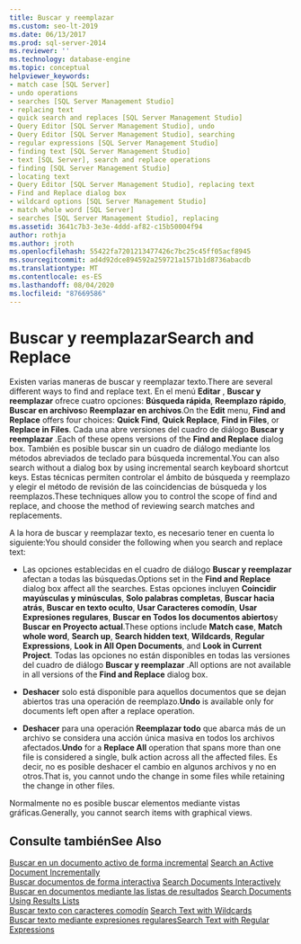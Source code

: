 ```yaml
---
title: Buscar y reemplazar
ms.custom: seo-lt-2019
ms.date: 06/13/2017
ms.prod: sql-server-2014
ms.reviewer: ''
ms.technology: database-engine
ms.topic: conceptual
helpviewer_keywords:
- match case [SQL Server]
- undo operations
- searches [SQL Server Management Studio]
- replacing text
- quick search and replaces [SQL Server Management Studio]
- Query Editor [SQL Server Management Studio], undo
- Query Editor [SQL Server Management Studio], searching
- regular expressions [SQL Server Management Studio]
- finding text [SQL Server Management Studio]
- text [SQL Server], search and replace operations
- finding [SQL Server Management Studio]
- locating text
- Query Editor [SQL Server Management Studio], replacing text
- Find and Replace dialog box
- wildcard options [SQL Server Management Studio]
- match whole word [SQL Server]
- searches [SQL Server Management Studio], replacing
ms.assetid: 3641c7b3-3e3e-4ddd-af82-c15b50004f94
author: rothja
ms.author: jroth
ms.openlocfilehash: 55422fa7201213477426c7bc25c45ff05acf8945
ms.sourcegitcommit: ad4d92dce894592a259721a1571b1d8736abacdb
ms.translationtype: MT
ms.contentlocale: es-ES
ms.lasthandoff: 08/04/2020
ms.locfileid: "87669586"
---
```

# <a name="search-and-replace"></a><span data-ttu-id="b523b-102">Buscar y reemplazar</span><span class="sxs-lookup"><span data-stu-id="b523b-102">Search and Replace</span></span>
  <span data-ttu-id="b523b-103">Existen varias maneras de buscar y reemplazar texto.</span><span class="sxs-lookup"><span data-stu-id="b523b-103">There are several different ways to find and replace text.</span></span> <span data-ttu-id="b523b-104">En el menú **Editar** , **Buscar y reemplazar** ofrece cuatro opciones: **Búsqueda rápida**, **Reemplazo rápido**, **Buscar en archivos**o **Reemplazar en archivos**.</span><span class="sxs-lookup"><span data-stu-id="b523b-104">On the **Edit** menu, **Find and Replace** offers four choices: **Quick Find**, **Quick Replace**, **Find in Files**, or **Replace in Files**.</span></span> <span data-ttu-id="b523b-105">Cada una abre versiones del cuadro de diálogo **Buscar y reemplazar** .</span><span class="sxs-lookup"><span data-stu-id="b523b-105">Each of these opens versions of the **Find and Replace** dialog box.</span></span> <span data-ttu-id="b523b-106">También es posible buscar sin un cuadro de diálogo mediante los métodos abreviados de teclado para búsqueda incremental.</span><span class="sxs-lookup"><span data-stu-id="b523b-106">You can also search without a dialog box by using incremental search keyboard shortcut keys.</span></span> <span data-ttu-id="b523b-107">Estas técnicas permiten controlar el ámbito de búsqueda y reemplazo y elegir el método de revisión de las coincidencias de búsqueda y los reemplazos.</span><span class="sxs-lookup"><span data-stu-id="b523b-107">These techniques allow you to control the scope of find and replace, and choose the method of reviewing search matches and replacements.</span></span>  
  
 <span data-ttu-id="b523b-108">A la hora de buscar y reemplazar texto, es necesario tener en cuenta lo siguiente:</span><span class="sxs-lookup"><span data-stu-id="b523b-108">You should consider the following when you search and replace text:</span></span>  
  
-   <span data-ttu-id="b523b-109">Las opciones establecidas en el cuadro de diálogo **Buscar y reemplazar** afectan a todas las búsquedas.</span><span class="sxs-lookup"><span data-stu-id="b523b-109">Options set in the **Find and Replace** dialog box affect all the searches.</span></span> <span data-ttu-id="b523b-110">Estas opciones incluyen **Coincidir mayúsculas y minúsculas**, **Solo palabras completas**, **Buscar hacia atrás**, **Buscar en texto oculto**, **Usar Caracteres comodín**, **Usar Expresiones regulares**, **Buscar en Todos los documentos abiertos**y **Buscar en Proyecto actual**.</span><span class="sxs-lookup"><span data-stu-id="b523b-110">These options include **Match case**, **Match whole word**, **Search up**, **Search hidden text**, **Wildcards**, **Regular Expressions**, **Look in All Open Documents**, and **Look in Current Project**.</span></span> <span data-ttu-id="b523b-111">Todas las opciones no están disponibles en todas las versiones del cuadro de diálogo **Buscar y reemplazar** .</span><span class="sxs-lookup"><span data-stu-id="b523b-111">All options are not available in all versions of the **Find and Replace** dialog box.</span></span>  
  
-   <span data-ttu-id="b523b-112">**Deshacer** solo está disponible para aquellos documentos que se dejan abiertos tras una operación de reemplazo.</span><span class="sxs-lookup"><span data-stu-id="b523b-112">**Undo** is available only for documents left open after a replace operation.</span></span>  
  
-   <span data-ttu-id="b523b-113">**Deshacer** para una operación **Reemplazar todo** que abarca más de un archivo se considera una acción única masiva en todos los archivos afectados.</span><span class="sxs-lookup"><span data-stu-id="b523b-113">**Undo** for a **Replace All** operation that spans more than one file is considered a single, bulk action across all the affected files.</span></span> <span data-ttu-id="b523b-114">Es decir, no es posible deshacer el cambio en algunos archivos y no en otros.</span><span class="sxs-lookup"><span data-stu-id="b523b-114">That is, you cannot undo the change in some files while retaining the change in other files.</span></span>  
  
 <span data-ttu-id="b523b-115">Normalmente no es posible buscar elementos mediante vistas gráficas.</span><span class="sxs-lookup"><span data-stu-id="b523b-115">Generally, you cannot search items with graphical views.</span></span>  
  
## <a name="see-also"></a><span data-ttu-id="b523b-116">Consulte también</span><span class="sxs-lookup"><span data-stu-id="b523b-116">See Also</span></span>  
 <span data-ttu-id="b523b-117">[Buscar en un documento activo de forma incremental](search-an-active-document-incrementally.md) </span><span class="sxs-lookup"><span data-stu-id="b523b-117">[Search an Active Document Incrementally](search-an-active-document-incrementally.md) </span></span>  
 <span data-ttu-id="b523b-118">[Buscar documentos de forma interactiva](search-documents-interactively.md) </span><span class="sxs-lookup"><span data-stu-id="b523b-118">[Search Documents Interactively](search-documents-interactively.md) </span></span>  
 <span data-ttu-id="b523b-119">[Buscar en documentos mediante las listas de resultados](search-documents-using-results-lists.md) </span><span class="sxs-lookup"><span data-stu-id="b523b-119">[Search Documents Using Results Lists](search-documents-using-results-lists.md) </span></span>  
 <span data-ttu-id="b523b-120">[Buscar texto con caracteres comodín](search-text-with-wildcards.md) </span><span class="sxs-lookup"><span data-stu-id="b523b-120">[Search Text with Wildcards](search-text-with-wildcards.md) </span></span>  
 [<span data-ttu-id="b523b-121">Buscar texto mediante expresiones regulares</span><span class="sxs-lookup"><span data-stu-id="b523b-121">Search Text with Regular Expressions</span></span>](search-text-with-regular-expressions.md)  
  
  
